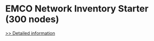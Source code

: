 # EMCO Network Inventory Starter (300 nodes)
[>> Detailed information](https://secure.shareit.com/shareit/product.html?productid=300281088&affiliateid=200057808)